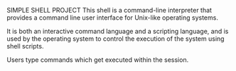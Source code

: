 SIMPLE SHELL PROJECT
This shell is a command-line interpreter that provides a command line user interface for Unix-like operating systems.

It is both an interactive command language and a scripting language, and is used by the operating system to control the execution of the system using shell scripts.

Users type commands which get executed within the session.
